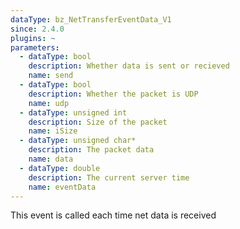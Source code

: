 ```yaml
---
dataType: bz_NetTransferEventData_V1
since: 2.4.0
plugins: ~
parameters:
  - dataType: bool
    description: Whether data is sent or recieved
    name: send
  - dataType: bool
    description: Whether the packet is UDP
    name: udp
  - dataType: unsigned int
    description: Size of the packet
    name: iSize
  - dataType: unsigned char*
    description: The packet data
    name: data
  - dataType: double
    description: The current server time
    name: eventData
---
```


This event is called each time net data is received
